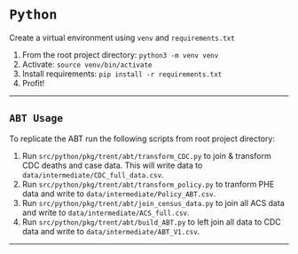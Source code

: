 # `Python`

Create a virtual environment using `venv` and `requirements.txt`  
1. From the root project directory: `python3 -m venv venv`
2. Activate: `source venv/bin/activate`  
3. Install requirements: `pip install -r requirements.txt`  
4. Profit! 

---
## `ABT Usage`

To replicate the ABT run the following scripts from root project directory: 
1. Run `src/python/pkg/trent/abt/transform_CDC.py` to join & transform CDC deaths and case data. This will write data to `data/intermediate/CDC_full_data.csv`. 
2. Run `src/python/pkg/trent/abt/transform_policy.py` to tranform PHE data and write to `data/intermediate/Policy_ABT.csv`.
3. Run `src/python/pkg/trent/abt/join_census_data.py` to join all ACS data and write to `data/intermediate/ACS_full.csv`.
4. Run `src/python/pkg/trent/abt/build_ABT.py` to left join all data to CDC data and write to `data/intermediate/ABT_V1.csv`.

--- 
